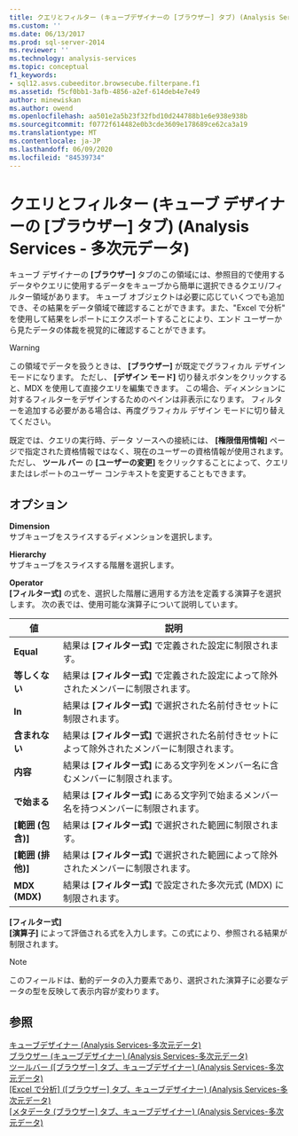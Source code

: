 ```yaml
---
title: クエリとフィルター (キューブデザイナーの [ブラウザー] タブ) (Analysis Services-多次元データ) |Microsoft Docs
ms.custom: ''
ms.date: 06/13/2017
ms.prod: sql-server-2014
ms.reviewer: ''
ms.technology: analysis-services
ms.topic: conceptual
f1_keywords:
- sql12.asvs.cubeeditor.browsecube.filterpane.f1
ms.assetid: f5cf0bb1-3afb-4856-a2ef-614deb4e7e49
author: minewiskan
ms.author: owend
ms.openlocfilehash: aa501e2a5b23f32fbd10d244788b1e6e938e938b
ms.sourcegitcommit: f0772f614482e0b3cde3609e178689ce62ca3a19
ms.translationtype: MT
ms.contentlocale: ja-JP
ms.lasthandoff: 06/09/2020
ms.locfileid: "84539734"
---
```

# <a name="query-and-filter-browser-tab-cube-designer-analysis-services---multidimensional-data"></a>クエリとフィルター (キューブ デザイナーの [ブラウザー] タブ) (Analysis Services - 多次元データ)
  キューブ デザイナーの **[ブラウザー]** タブのこの領域には、参照目的で使用するデータやクエリに使用するデータをキューブから簡単に選択できるクエリ/フィルター領域があります。 キューブ オブジェクトは必要に応じていくつでも追加でき、その結果をデータ領域で確認することができます。また、"Excel で分析" を使用して結果をレポートにエクスポートすることにより、エンド ユーザーから見たデータの体裁を視覚的に確認することができます。  
  
> [!WARNING]  
>  この領域でデータを扱うときは、 **[ブラウザー]** が既定でグラフィカル デザイン モードになります。 ただし、 **[デザイン モード]** 切り替えボタンをクリックすると、MDX を使用して直接クエリを編集できます。 この場合、ディメンションに対するフィルターをデザインするためのペインは非表示になります。 フィルターを追加する必要がある場合は、再度グラフィカル デザイン モードに切り替えてください。  
  
 既定では、クエリの実行時、データ ソースへの接続には、 **[権限借用情報]** ページで指定された資格情報ではなく、現在のユーザーの資格情報が使用されます。 ただし、 **ツール バー** の **[ユーザーの変更]** をクリックすることによって、クエリまたはレポートのユーザー コンテキストを変更することもできます。  
  
## <a name="options"></a>オプション  
 **Dimension**  
 サブキューブをスライスするディメンションを選択します。  
  
 **Hierarchy**  
 サブキューブをスライスする階層を選択します。  
  
 **Operator**  
 **[フィルター式]** の式を、選択した階層に適用する方法を定義する演算子を選択します。 次の表では、使用可能な演算子について説明しています。  
  
|値|説明|  
|-----------|-----------------|  
|**Equal**|結果は **[フィルター式]** で定義された設定に制限されます。|  
|**等しくない**|結果は **[フィルター式]** で定義された設定によって除外されたメンバーに制限されます。|  
|**In**|結果は **[フィルター式]** で選択された名前付きセットに制限されます。|  
|**含まれない**|結果は **[フィルター式]** で選択された名前付きセットによって除外されたメンバーに制限されます。|  
|**内容**|結果は **[フィルター式]** にある文字列をメンバー名に含むメンバーに制限されます。|  
|**で始まる**|結果は **[フィルター式]** にある文字列で始まるメンバー名を持つメンバーに制限されます。|  
|**[範囲 (包含)]**|結果は **[フィルター式]** で選択された範囲に制限されます。|  
|**[範囲 (排他)]**|結果は **[フィルター式]** で選択された範囲によって除外されたメンバーに制限されます。|  
|**MDX (MDX)**|結果は **[フィルター式]** で設定された多次元式 (MDX) に制限されます。|  
  
 **[フィルター式]**  
 **[演算子]** によって評価される式を入力します。この式により、参照される結果が制限されます。  
  
> [!NOTE]  
>  このフィールドは、動的データの入力要素であり、選択された演算子に必要なデータの型を反映して表示内容が変わります。  
  
## <a name="see-also"></a>参照  
 [キューブデザイナー &#40;Analysis Services-多次元データ&#41;](cube-designer-analysis-services-multidimensional-data.md)   
 [ブラウザー &#40;キューブデザイナー&#41; &#40;Analysis Services-多次元データ&#41;](browser-cube-designer-analysis-services-multidimensional-data.md)   
 [ツールバー &#40;[ブラウザー] タブ、キューブデザイナー&#41; &#40;Analysis Services-多次元データ&#41;](toolbar-browser-tab-cube-designer-analysis-services-multidimensional-data.md)   
 [[Excel で分析] &#40;[ブラウザー] タブ、キューブデザイナー&#41; &#40;Analysis Services-多次元データ&#41;](analyze-in-excel-browser-cube-designer-analysis-services-multidimensional-data.md)   
 [[メタデータ &#40;ブラウザー] タブ、キューブデザイナー&#41; &#40;Analysis Services-多次元データ&#41;](metadata-browser-tab-cube-designer-analysis-services-multidimensional-data.md)  
  
  
